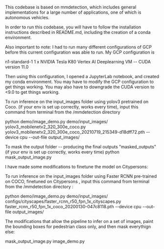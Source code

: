 This codebase is based on mmdetection, which includes general implementations for a large number of applications, one of which is autonomous vehicles. 

In order to run this codebase, you will have to follow the installation instructions described in README.md, including the creation of a conda environment.

Also important to note: I had to run many different configurations of GCP before this current configuration was able to run. My GCP configuration is 

n1-standard-1
1 x NVIDIA Tesla K80
Vertex AI Deeplearning VM -- CUDA version 11.0

Then using this configuration, I opened a JupyterLab notebook, and created my conda environment. You may have to modify the GCP configuration to get things working. You may also have to downgrade the CUDA version to <9.0 to get things working. 



To run inference on the input_images folder using yolov3 pretrained on Coco. (if your env is set up correctly, works every time), input this command from terminal from the /mmdetection directory 

python demo/image_demo.py demo/input_images/ yolov3_mobilenetv2_320_300e_coco.py yolov3_mobilenetv2_320_300e_coco_20210719_215349-d18dff72.pth --device cpu --out-file output_images/


To mask the output folder -- producing the final outputs "masked_outputs" (if your env is set up correctly, works every time)
python mask_output_image.py 



I have made some modifications to finetune the model on Citypersons:

To run inference on the input_images folder using Faster RCNN pre-trained on COCO, finetuned on Citypersons , input this command from terminal from the /mmdetection directory :

python demo/image_demo.py demo/input_images/ configs/cityscapes/faster_rcnn_r50_fpn_1x_cityscapes.py faster_rcnn_r50_fpn_1x_coco_20200130-047c8118.pth --device cpu --out-file output_images/



The modifications that allow the pipeline to infer on a set of images, paint the bounding boxes for pedestrian class only, and then mask everythign else:

mask_output_image.py
image_demo.py



